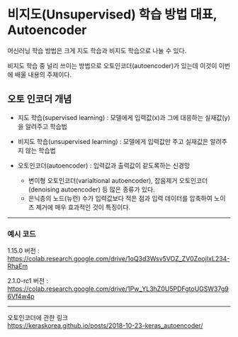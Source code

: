 # 비지도(Unsupervised) 학습 방법 대표, Autoencoder

머신러닝 학습 방법은 크게 지도 학습과 비지도 학습으로 나눌 수 있다.

비지도 학습 중 널리 쓰이는 방법으로 오토인코더(autoencoder)가 있는데 이것이 이번에 배울 내용의 주제이다.

## 오토 인코더 개념

+ 지도 학습(supervised learning) : 모델에게 입력값(x)과 그에 대응하는 실재값(y)을 알려주고 학습법
+ 비지도 학습(unsupervised learning) : 모델에게 입력값만 주고 실재값은 알려주지 않는 학습법

+ 오토인코더(autoencoder) : 입력값과 출력값이 같도록하는 신경망
  + 변이형 오토인코더(varialtional autoencoder), 잡음제거 오토인코더(denoising autoencoder) 등 많은 종류가 있다.
  + 은닉층의 노드(뉴런) 수가 입력값보다 적은 점과 입력 데이터를 압축하여 노이즈 제거에 매우 효과적인 것이 특징이다.
  
---
### 예시 코드

1.15.0 버전 : https://colab.research.google.com/drive/1oQ3d3Wsv5VOZ_ZV0ZoojIxL234-RhaEm

2.1.0-rc1 버전 : https://colab.research.google.com/drive/1Pw_YL3hZ0U5PDFgtoUGSW37g96Vf4w4p

---

오토인코더에 관한 링크\
https://keraskorea.github.io/posts/2018-10-23-keras_autoencoder/
